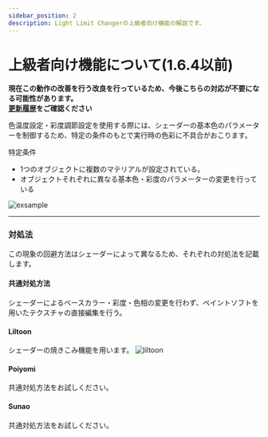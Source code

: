 ```yaml
---
sidebar_position: 2
description: Light Limit Changerの上級者向け機能の解説です。
---
```


# 上級者向け機能について(1.6.4以前)

**現在この動作の改善を行う改良を行っているため、今後こちらの対応が不要になる可能性があります。**  
**[更新履歴](/docs/changelog)をご確認ください**

色温度設定・彩度調節設定を使用する際には、シェーダーの基本色のパラメーターを制御するため、特定の条件のもとで実行時の色彩に不具合がおこります。

特定条件
- 1つのオブジェクトに複数のマテリアルが設定されている。
- オブジェクトそれぞれに異なる基本色・彩度のパラメーターの変更を行っている  

![exsample](/img/docs/discription/exsample.png)

----
### 対処法

この現象の回避方法はシェーダーによって異なるため、それぞれの対処法を記載します。

#### 共通対処方法

シェーダーによるベースカラー・彩度・色相の変更を行わず、ペイントソフトを用いたテクスチャの直接編集を行う。

#### Liltoon 

シェーダーの焼きこみ機能を用います。
![liltoon](/img/docs/discription/liltoon.png)

#### Poiyomi

共通対処方法をお試しください。

#### Sunao

共通対処方法をお試しください。